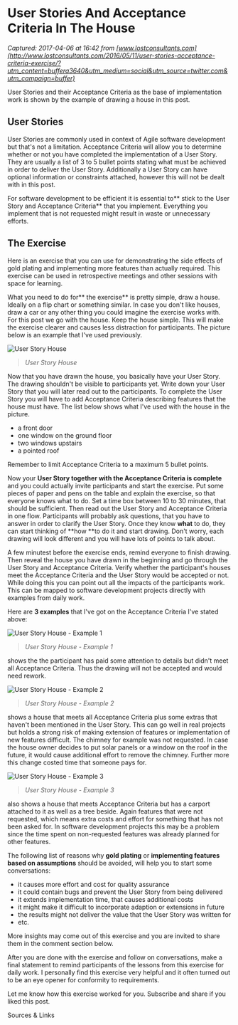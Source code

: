# User Stories And Acceptance Criteria In The House

_Captured: 2017-04-06 at 16:42 from [www.lostconsultants.com](http://www.lostconsultants.com/2016/05/11/user-stories-acceptance-criteria-exercise/?utm_content=buffera3640&utm_medium=social&utm_source=twitter.com&utm_campaign=buffer)_

User Stories and their Acceptance Criteria as the base of implementation work is shown by the example of drawing a house in this post.

## User Stories

User Stories are commonly used in context of Agile software development but that's not a limitation. Acceptance Criteria will allow you to determine whether or not you have completed the implementation of a User Story. They are usually a list of 3 to 5 bullet points stating what must be achieved in order to deliver the User Story. Additionally a User Story can have optional information or constraints attached, however this will not be dealt with in this post.

For software development to be efficient it is essential to** stick to the User Story and Acceptance Criteria** that you implement. Everything you implement that is not requested might result in waste or unnecessary efforts.

## The Exercise

Here is an exercise that you can use for demonstrating the side effects of gold plating and implementing more features than actually required. This exercise can be used in retrospective meetings and other sessions with space for learning.

What you need to do for** the exercise** is pretty simple, draw a house. Ideally on a flip chart or something similar. In case you don't like houses, draw a car or any other thing you could imagine the exercise works with. For this post we go with the house. Keep the house simple. This will make the exercise clearer and causes less distraction for participants. The picture below is an example that I've used previously.

![User Story House](https://i0.wp.com/www.lostconsultants.com/wp-content/uploads/2016/05/IMG_6279-e1462825288992.jpg?resize=243%2C300)

> _User Story House_

Now that you have drawn the house, you basically have your User Story. The drawing shouldn't be visible to participants yet. Write down your User Story that you will later read out to the participants. To complete the User Story you will have to add Acceptance Criteria describing features that the house must have. The list below shows what I've used with the house in the picture.

  * a front door
  * one window on the ground floor
  * two windows upstairs
  * a pointed roof

Remember to limit Acceptance Criteria to a maximum 5 bullet points.

Now your **User Story together with the Acceptance Criteria is complete** and you could actually invite participants and start the exercise. Put some pieces of paper and pens on the table and explain the exercise, so that everyone knows what to do. Set a time box between 10 to 30 minutes, that should be sufficient. Then read out the User Story and Acceptance Criteria in one flow. Participants will probably ask questions, that you have to answer in order to clarify the User Story. Once they know **what** to do, they can start thinking of **how **to do it and start drawing. Don't worry, each drawing will look different and you will have lots of points to talk about.

A few minutest before the exercise ends, remind everyone to finish drawing. Then reveal the house you have drawn in the beginning and go through the User Story and Acceptance Criteria. Verify whether the participant's houses meet the Acceptance Criteria and the User Story would be accepted or not. While doing this you can point out all the impacts of the participants work. This can be mapped to software development projects directly with examples from daily work.

Here are **3 examples** that I've got on the Acceptance Criteria I've stated above:

![User Story House - Example 1](https://i2.wp.com/www.lostconsultants.com/wp-content/uploads/2016/05/IMG_6283-1.jpg?resize=300%2C225)

> _User Story House - Example 1_

shows the the participant has paid some attention to details but didn't meet all Acceptance Criteria. Thus the drawing will not be accepted and would need rework.

![User Story House - Example 2](https://i0.wp.com/www.lostconsultants.com/wp-content/uploads/2016/05/IMG_6284-2-e1462825270432.jpg?resize=225%2C300)

> _User Story House - Example 2_

shows a house that meets all Acceptance Criteria plus some extras that haven't been mentioned in the User Story. This can go well in real projects but holds a strong risk of making extension of features or implementation of new features difficult. The chimney for example was not requested. In case the house owner decides to put solar panels or a window on the roof in the future, it would cause additional effort to remove the chimney. Further more this change costed time that someone pays for.

![User Story House - Example 3](https://i1.wp.com/www.lostconsultants.com/wp-content/uploads/2016/05/IMG_6285-3.jpg?resize=300%2C225)

> _User Story House - Example 3_

also shows a house that meets Acceptance Criteria but has a carport attached to it as well as a tree beside. Again features that were not requested, which means extra costs and effort for something that has not been asked for. In software development projects this may be a problem since the time spent on non-requested features was already planned for other features.

The following list of reasons why **gold plating** or **implementing features based on assumptions** should be avoided, will help you to start some conversations:

  * it causes more effort and cost for quality assurance
  * it could contain bugs and prevent the User Story from being delivered
  * it extends implementation time, that causes additional costs
  * it might make it difficult to incorporate adaption or extensions in future
  * the results might not deliver the value that the User Story was written for
  * etc.

More insights may come out of this exercise and you are invited to share them in the comment section below.

After you are done with the exercise and follow on conversations, make a final statement to remind participants of the lessons from this exercise for daily work. I personally find this exercise very helpful and it often turned out to be an eye opener for conformity to requirements.

Let me know how this exercise worked for you. Subscribe and share if you liked this post.

Sources & Links
